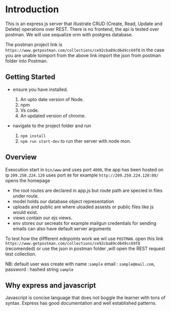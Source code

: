 # Introduction
This is an express js server that illustrate CRUD (Create, Read, Update and Delete) operations over REST.
There is no frontend, the api is tested over postman.
We will use sequalize orm with postgres database.


The postman project link is `https://www.getpostman.com/collections/ce92cba89cd649cc69f8`
in the case you are unable toimport from the above link import the json from postman folder into Postman.


## Getting Started
* ensure you have installed.
    1. An upto date version of Node.
    2. npm
    3. Vs code.
    4. An updated version of chrome.

* navigate to the project folder and run
    1. `npm install`
    2. `npm run start-dev` to run ther server with node mon.

## Overview 
Exexcution start in `bin/www` and uses port `4000`, the app has been hosted on ip `209.250.224.120` uses port `88` for example `http://209.250.224.120:88/` opens the homepage
* the root routes are declared in app.js but route path are specied in files under route.
* model holds our database object representation
* uploads and public are where uloaded assests or public files like js would exist.
* views contain our ejs views.
* env stores our secreats for example mailgun credentials for sending emails can also have default server arguments

To test how the diffferent ednpoints work we wil use `POSTMAN`.
open this link `https://www.getpostman.com/collections/ce92cba89cd649cc69f8` (recomended) or use the json in postman folder ,will open the REST request test collection.

NB: default user was create with name :`sample` email : `sample@mail.com`, password : hashed string `sample`

## Why express and javascript
Javascript is concise language that does not boggle the learner with tons of syntax.
Express has good documentation and well established patterns.